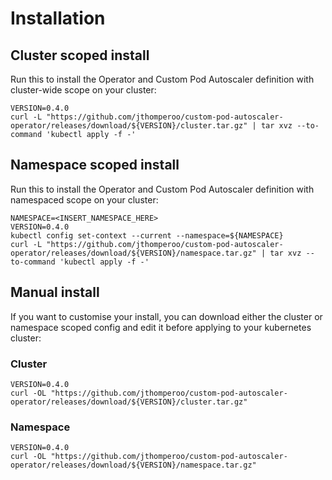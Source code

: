 # Installation

## Cluster scoped install
Run this to install the Operator and Custom Pod Autoscaler definition with cluster-wide scope on your cluster:
```
VERSION=0.4.0
curl -L "https://github.com/jthomperoo/custom-pod-autoscaler-operator/releases/download/${VERSION}/cluster.tar.gz" | tar xvz --to-command 'kubectl apply -f -'
```

## Namespace scoped install
Run this to install the Operator and Custom Pod Autoscaler definition with namespaced scope on your cluster:
```
NAMESPACE=<INSERT_NAMESPACE_HERE>
VERSION=0.4.0
kubectl config set-context --current --namespace=${NAMESPACE}
curl -L "https://github.com/jthomperoo/custom-pod-autoscaler-operator/releases/download/${VERSION}/namespace.tar.gz" | tar xvz --to-command 'kubectl apply -f -'
```

## Manual install
If you want to customise your install, you can download either the cluster or namespace scoped config and edit it before applying to your kubernetes cluster:
### Cluster
```
VERSION=0.4.0
curl -OL "https://github.com/jthomperoo/custom-pod-autoscaler-operator/releases/download/${VERSION}/cluster.tar.gz"
```
### Namespace
```
VERSION=0.4.0
curl -OL "https://github.com/jthomperoo/custom-pod-autoscaler-operator/releases/download/${VERSION}/namespace.tar.gz"
```